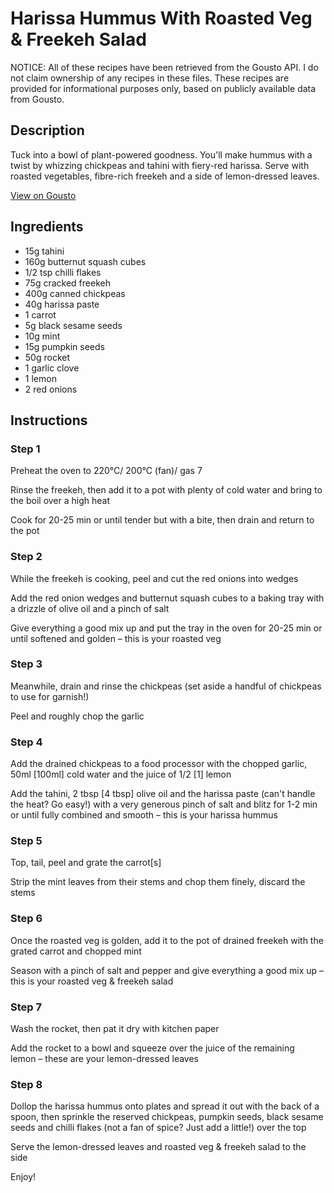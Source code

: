 # Harissa Hummus With Roasted Veg & Freekeh Salad

NOTICE: All of these recipes have been retrieved from the Gousto API. I do not claim ownership of any recipes in these files. These recipes are provided for informational purposes only, based on publicly available data from Gousto.

## Description

Tuck into a bowl of plant-powered goodness. You'll make hummus with a twist by whizzing chickpeas and tahini with fiery-red harissa. Serve with roasted vegetables, fibre-rich freekeh and a side of lemon-dressed leaves. 

[View on Gousto](https://www.gousto.co.uk/recipes/cookbook/harissa-hummus-roasted-veg-freekeh-salad)

## Ingredients

- 15g tahini 
- 160g butternut squash cubes
- 1/2 tsp chilli flakes
- 75g cracked freekeh
- 400g canned chickpeas
- 40g harissa paste 
- 1 carrot
- 5g black sesame seeds
- 10g mint
- 15g pumpkin seeds 
- 50g rocket
- 1 garlic clove
- 1 lemon
- 2 red onions

## Instructions


### Step 1

Preheat the oven to 220°C/ 200°C (fan)/ gas 7

Rinse the freekeh, then add it to a pot with plenty of cold water and bring to the boil over a high heat

Cook for 20-25 min or until tender but with a bite, then drain and return to the pot


### Step 2

While the freekeh is cooking, peel and cut the red onions into wedges

Add the red onion wedges and butternut squash cubes to a baking tray with a drizzle of olive oil and a pinch of salt

Give everything a good mix up and put the tray in the oven for 20-25 min or until softened and golden – this is your roasted veg


### Step 3

Meanwhile, drain and rinse the chickpeas (set aside a handful of chickpeas to use for garnish!)

Peel and roughly chop the garlic


### Step 4

Add the drained chickpeas to a food processor with the chopped garlic, 50ml <span class="text-danger">[100ml]</span> cold water and the juice of 1/2<span class="text-danger"> [1]</span> lemon

Add the tahini, 2 tbsp<span class="text-danger"> [4 tbsp]</span> olive oil and the harissa paste (can't handle the heat? Go easy!) with a very generous pinch of salt and blitz for 1-2 min or until fully combined and smooth – this is your harissa hummus


### Step 5

Top, tail, peel and grate the carrot<span class="text-danger">[s]</span>

Strip the mint leaves from their stems and chop them finely, discard the stems


### Step 6

Once the roasted veg is golden, add it to the pot of drained freekeh with the grated carrot and chopped mint

Season with a pinch of salt and pepper and give everything a good mix up – this is your roasted veg & freekeh salad


### Step 7

Wash the rocket, then pat it dry with kitchen paper

Add the rocket to a bowl and squeeze over the juice of the remaining lemon – these are your lemon-dressed leaves

### Step 8

Dollop the harissa hummus onto plates and spread it out with the back of a spoon, then sprinkle the reserved chickpeas, pumpkin seeds, black sesame seeds and chilli flakes (not a fan of spice? Just add a little!) over the top

Serve the lemon-dressed leaves and roasted veg & freekeh salad to the side

Enjoy!

